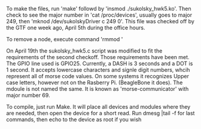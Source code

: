 To make the files, run 'make' followd by 'insmod ./sukolsky_hwk5.ko'. Then check to see the major number in 'cat /proc/devices', usually goes to major 249, then 'mknod /dev/sukolskyDriver c 249 0'. This file was checked off by the GTF one week ago, April 5th during the office hours.

To remove a node, execute command 'rmmod <module>'


On April 19th the sukolsky_hwk5.c script was modified to fit the requirements of the second checkoff. Those requirements have been met. The GPIO line used is GPIO25. Currently, a DASH is 3 seconds and a DOT is 1 second. It accepts lowercase characters and signle digit numbers, whcih represent all of morse code values. On some systems it recognizes Upper case letters, however not on the Rasberry Pi. (BeagleBone it does). The mdoule is not named the same. It is known as 'morse-communicator' with major number 69.


To compile, just run Make. It will place all devices and modules where they are needed, then open the device for a short read. Run dmesg |tail -f for last commands, then echo to the device as root if you wish
